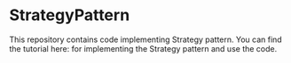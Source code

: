 # StrategyPattern
This repository contains code implementing Strategy pattern. You can find the tutorial here:  for implementing the Strategy pattern and use the code.
